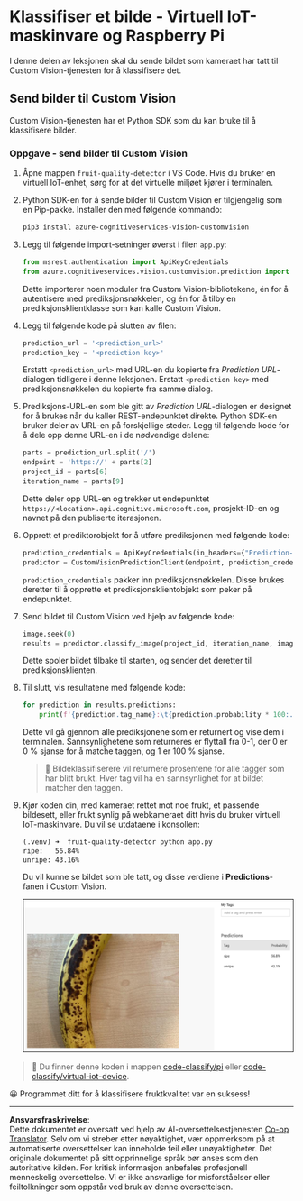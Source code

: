 <!--
CO_OP_TRANSLATOR_METADATA:
{
  "original_hash": "e5896207b304ce1abaf065b8acc0cc79",
  "translation_date": "2025-08-27T20:46:32+00:00",
  "source_file": "4-manufacturing/lessons/2-check-fruit-from-device/single-board-computer-classify-image.md",
  "language_code": "no"
}
-->
# Klassifiser et bilde - Virtuell IoT-maskinvare og Raspberry Pi

I denne delen av leksjonen skal du sende bildet som kameraet har tatt til Custom Vision-tjenesten for å klassifisere det.

## Send bilder til Custom Vision

Custom Vision-tjenesten har et Python SDK som du kan bruke til å klassifisere bilder.

### Oppgave - send bilder til Custom Vision

1. Åpne mappen `fruit-quality-detector` i VS Code. Hvis du bruker en virtuell IoT-enhet, sørg for at det virtuelle miljøet kjører i terminalen.

1. Python SDK-en for å sende bilder til Custom Vision er tilgjengelig som en Pip-pakke. Installer den med følgende kommando:

    ```sh
    pip3 install azure-cognitiveservices-vision-customvision
    ```

1. Legg til følgende import-setninger øverst i filen `app.py`:

    ```python
    from msrest.authentication import ApiKeyCredentials
    from azure.cognitiveservices.vision.customvision.prediction import CustomVisionPredictionClient
    ```

    Dette importerer noen moduler fra Custom Vision-bibliotekene, én for å autentisere med prediksjonsnøkkelen, og én for å tilby en prediksjonsklientklasse som kan kalle Custom Vision.

1. Legg til følgende kode på slutten av filen:

    ```python
    prediction_url = '<prediction_url>'
    prediction_key = '<prediction key>'
    ```

    Erstatt `<prediction_url>` med URL-en du kopierte fra *Prediction URL*-dialogen tidligere i denne leksjonen. Erstatt `<prediction key>` med prediksjonsnøkkelen du kopierte fra samme dialog.

1. Prediksjons-URL-en som ble gitt av *Prediction URL*-dialogen er designet for å brukes når du kaller REST-endepunktet direkte. Python SDK-en bruker deler av URL-en på forskjellige steder. Legg til følgende kode for å dele opp denne URL-en i de nødvendige delene:

    ```python
    parts = prediction_url.split('/')
    endpoint = 'https://' + parts[2]
    project_id = parts[6]
    iteration_name = parts[9]
    ```

    Dette deler opp URL-en og trekker ut endepunktet `https://<location>.api.cognitive.microsoft.com`, prosjekt-ID-en og navnet på den publiserte iterasjonen.

1. Opprett et prediktorobjekt for å utføre prediksjonen med følgende kode:

    ```python
    prediction_credentials = ApiKeyCredentials(in_headers={"Prediction-key": prediction_key})
    predictor = CustomVisionPredictionClient(endpoint, prediction_credentials)
    ```

    `prediction_credentials` pakker inn prediksjonsnøkkelen. Disse brukes deretter til å opprette et prediksjonsklientobjekt som peker på endepunktet.

1. Send bildet til Custom Vision ved hjelp av følgende kode:

    ```python
    image.seek(0)
    results = predictor.classify_image(project_id, iteration_name, image)
    ```

    Dette spoler bildet tilbake til starten, og sender det deretter til prediksjonsklienten.

1. Til slutt, vis resultatene med følgende kode:

    ```python
    for prediction in results.predictions:
        print(f'{prediction.tag_name}:\t{prediction.probability * 100:.2f}%')
    ```

    Dette vil gå gjennom alle prediksjonene som er returnert og vise dem i terminalen. Sannsynlighetene som returneres er flyttall fra 0-1, der 0 er 0 % sjanse for å matche taggen, og 1 er 100 % sjanse.

    > 💁 Bildeklassifiserere vil returnere prosentene for alle tagger som har blitt brukt. Hver tag vil ha en sannsynlighet for at bildet matcher den taggen.

1. Kjør koden din, med kameraet rettet mot noe frukt, et passende bildesett, eller frukt synlig på webkameraet ditt hvis du bruker virtuell IoT-maskinvare. Du vil se utdataene i konsollen:

    ```output
    (.venv) ➜  fruit-quality-detector python app.py
    ripe:   56.84%
    unripe: 43.16%
    ```

    Du vil kunne se bildet som ble tatt, og disse verdiene i **Predictions**-fanen i Custom Vision.

    ![En banan i Custom Vision forutsagt som moden med 56,8 % og umoden med 43,1 %](../../../../../translated_images/custom-vision-banana-prediction.30cdff4e1d72db5d9a0be0193790a47c2b387da034e12dc1314dd57ca2131b59.no.png)

> 💁 Du finner denne koden i mappen [code-classify/pi](../../../../../4-manufacturing/lessons/2-check-fruit-from-device/code-classify/pi) eller [code-classify/virtual-iot-device](../../../../../4-manufacturing/lessons/2-check-fruit-from-device/code-classify/virtual-iot-device).

😀 Programmet ditt for å klassifisere fruktkvalitet var en suksess!

---

**Ansvarsfraskrivelse**:  
Dette dokumentet er oversatt ved hjelp av AI-oversettelsestjenesten [Co-op Translator](https://github.com/Azure/co-op-translator). Selv om vi streber etter nøyaktighet, vær oppmerksom på at automatiserte oversettelser kan inneholde feil eller unøyaktigheter. Det originale dokumentet på sitt opprinnelige språk bør anses som den autoritative kilden. For kritisk informasjon anbefales profesjonell menneskelig oversettelse. Vi er ikke ansvarlige for misforståelser eller feiltolkninger som oppstår ved bruk av denne oversettelsen.